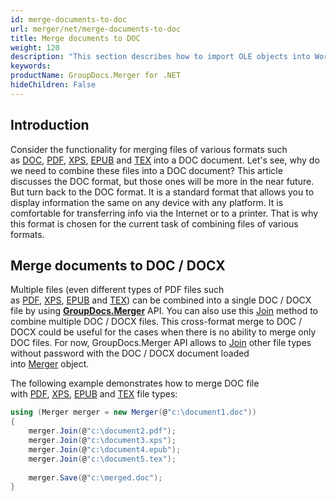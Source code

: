 ```yaml
---
id: merge-documents-to-doc
url: merger/net/merge-documents-to-doc
title: Merge documents to DOC
weight: 120
description: "This section describes how to import OLE objects into Word DOC/DOCX documents using C#/.NET"
keywords: 
productName: GroupDocs.Merger for .NET
hideChildren: False
---
```

## Introduction

Consider the functionality for merging files of various formats such as [DOC](https://docs.fileformat.com/word-processing/doc/), [PDF](https://docs.fileformat.com/view/pdf/), [XPS](https://docs.fileformat.com/page-description-language/xps/), [EPUB](https://docs.fileformat.com/ebook/epub/) and [TEX](https://docs.fileformat.com/page-description-language/tex/) into a DOC document. Let's see, why do we need to combine these files into a DOC document? This article discusses the DOC format, but those ones will be more in the near future. But turn back to the DOC format. It is a standard format that allows you to display information the same on any device with any platform. It is comfortable for transferring info via the Internet or to a printer. That is why this format is chosen for the current task of combining files of various formats.

## Merge documents to DOC / DOCX

Multiple files (even different types of PDF files such as [PDF](https://docs.fileformat.com/view/pdf/), [XPS](https://docs.fileformat.com/page-description-language/xps/), [EPUB](https://docs.fileformat.com/ebook/epub/) and [TEX](https://docs.fileformat.com/page-description-language/tex/)) can be combined into a single DOC / DOCX file by using **[GroupDocs.Merger](https://products.groupdocs.com/merger/net)** API. You can also use this [Join](https://reference.groupdocs.com/merger/net/groupdocs.merger/merger/join) method to combine multiple DOC / DOCX files. This cross-format merge to DOC / DOCX could be useful for the cases when there is no ability to merge only DOC files. For now, GroupDocs.Merger API allows to [Join](https://reference.groupdocs.com/merger/net/groupdocs.merger/merger/join) other file types without password with the DOC / DOCX document loaded into [Merger](https://reference.groupdocs.com/merger/net/groupdocs.merger/merger) object.

The following example demonstrates how to merge DOC file with [PDF](https://docs.fileformat.com/view/pdf/), [XPS](https://docs.fileformat.com/page-description-language/xps/), [EPUB](https://docs.fileformat.com/ebook/epub/) and [TEX](https://docs.fileformat.com/page-description-language/tex/) file types:

```csharp
using (Merger merger = new Merger(@"c:\document1.doc"))
{
    merger.Join(@"c:\document2.pdf");
    merger.Join(@"c:\document3.xps");
    merger.Join(@"c:\document4.epub");
    merger.Join(@"c:\document5.tex");
 
	merger.Save(@"c:\merged.doc");
}
```

